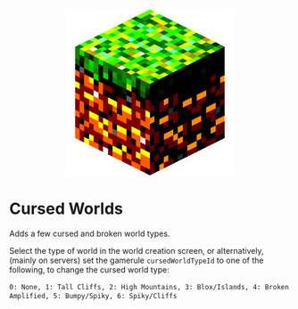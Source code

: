 <p align="center">
    <img src="icon.png" />
</p>

# Cursed Worlds
Adds a few cursed and broken world types.

Select the type of world in the world creation screen, or alternatively, (mainly on servers) set the gamerule `cursedWorldTypeId` to one of the following, to change the cursed world type:
```
0: None, 1: Tall Cliffs, 2: High Mountains, 3: Blox/Islands, 4: Broken Amplified, 5: Bumpy/Spiky, 6: Spiky/Cliffs
```

